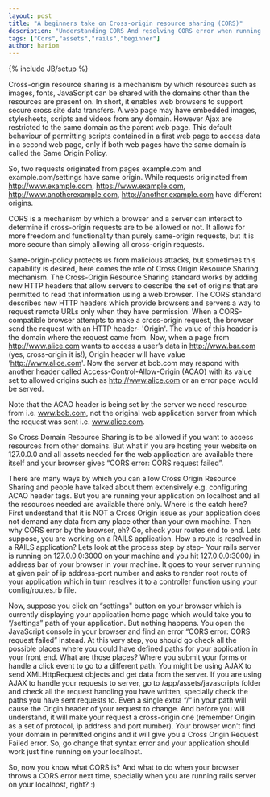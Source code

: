 ```yaml
---
layout: post
title: "A beginners take on Cross-origin resource sharing (CORS)"
description: "Understanding CORS And resolving CORS error when running rails server on localhost"
tags: ["Cors","assets","rails","beginner"]
author: hariom
---
```


{% include JB/setup %}

Cross-origin resource sharing is a mechanism by which resources such as images, fonts, JavaScript can be shared with the domains other than the resources are present on.
In short, it enables web browsers to support secure cross site data transfers. A web page may have embedded images, stylesheets, scripts and videos from any domain.
However Ajax are restricted to the same domain as the parent web page.
This default behaviour of permitting scripts contained in a first web page to access data in a second web page, only if both web pages have the same domain is called the Same Origin Policy.

So, two requests originated from pages example.com and example.com/settings have same origin.
While requests originated from http://www.example.com, https://www.example.com, http://www.anotherexample.com, http://another.example.com have different origins.

CORS is a mechanism by which a browser and a server can interact to determine if cross-origin requests are to be allowed or not.
It allows for more freedom and functionality than purely same-origin requests, but it is more secure than simply allowing all cross-origin requests.

Same-origin-policy protects us from malicious attacks, but sometimes this capability is desired, here comes the role of Cross Origin Resource Sharing mechanism.
The Cross-Origin Resource Sharing standard works by adding new HTTP headers that allow servers to describe the set of origins that are permitted to read that information using a web browser.
The CORS standard describes new HTTP headers which provide browsers and servers a way to request remote URLs only when they have permission.
When a CORS-compatible browser attempts to make a cross-origin request, the browser send the request with an HTTP header- 'Origin'.
The value of this header is the domain where the request came from.
Now, when a page from http://www.alice.com wants to access a user’s data in http://www.bar.com (yes, cross-origin it is!), Origin header will have value ‘http://www.alice.com'.
Now the server at bob.com may respond with another header called Access-Control-Allow-Origin (ACAO) with its value set to allowed origins such as http://www.alice.com or an error page would be served.

Note that the ACAO header is being set by the server we need resource from i.e.
www.bob.com, not the original web application server from which the request was sent i.e.
www.alice.com.

So Cross Domain Resource Sharing is to be allowed if you want to access resources from other domains.
But what if you are hosting your website on 127.0.0.0 and all assets needed for the web application are available there itself and your browser gives “CORS error: CORS request failed”.

There are many ways by which you can allow Cross Origin Resource Sharing and people have talked about them extensively e.g.
configuring ACAO header tags.
But you are running your application on localhost and all the resources needed are available there only.
Where is the catch here?
First understand that it is NOT a Cross Origin issue as your application does not demand any data from any place other than your own machine.
Then why CORS error by the browser, eh?
Go, check your routes end to end.
Lets suppose, you are working on a RAILS application.
How a route is resolved in a RAILS application? Lets look at the process step by step-
Your rails server is running on 127.0.0.0:3000 on your machine and you hit 127.0.0.0:3000/ in address bar of your browser  in your machine.
It goes to your server running at given pair of ip address-port number and asks to render root route of your application which in turn resolves it to a controller function using your config/routes.rb file.

Now, suppose you click on “settings" button on your browser which is currently displaying your application home page which would take you to “/settings” path of your application.
But nothing happens.
You open the JavaScript console in your browser and find an error “CORS error: CORS request failed” instead.
At this very step, you should go check all the possible places where you could have defined paths for your application in your front end.
What are those places? Where you submit your forms or handle a click event to go to a different path.
You might be using AJAX to send XMLHttpRequest objects and get data from the server.
If you are using AJAX to handle your requests to server, go to /app/assets/javascripts folder and check all the request handling you have written, specially check the paths you have sent requests to.
Even a single extra “/“ in your path will cause the Origin header of your request to change.
And before you will understand, it will make your request a cross-origin one (remember Origin as a set of protocol, ip address and port number).
Your browser won't find your domain in permitted origins and it will give you a Cross Origin Request Failed error.
So, go change that syntax error and your application should work just fine running on your localhost.

So, now you know what CORS is? And what to do when your browser throws a CORS error next time, specially when you are running rails server on your localhost, right? :)
